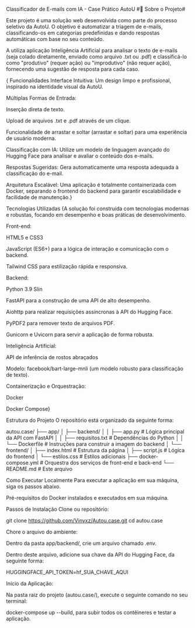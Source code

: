 Classificador de E-mails com IA - Case Prático AutoU #🚀 Sobre o Projeto#

Este projeto é uma solução web desenvolvida como parte do processo seletivo da AutoU. O objetivo é automatizar a triagem de e-mails, classificando-os em categorias predefinidas e dando respostas automáticas com base no seu conteúdo.

A utiliza aplicação Inteligência Artificial para analisar o texto de e-mails (seja colado diretamente, enviado como arquivo .txt ou .pdf) e classificá-lo como "produtivo" (requer ação) ou "improdutivo" (não requer ação), fornecendo uma sugestão de resposta para cada caso.

{ Funcionalidades Interface Intuitiva: Um design limpo e profissional, inspirado na identidade visual da AutoU.

Múltiplas Formas de Entrada:

Inserção direta de texto.

Upload de arquivos .txt e .pdf através de um clique.

Funcionalidade de arrastar e soltar (arrastar e soltar) para uma experiência de usuário moderna.

Classificação com IA: Utilize um modelo de linguagem avançado do Hugging Face para analisar e avaliar o conteúdo dos e-mails.

Respostas Sugeridas: Gera automaticamente uma resposta adequada à classificação do e-mail.

Arquitetura Escalável: Uma aplicação é totalmente containerizada com Docker, separando o frontend do backend para garantir escalabilidade e facilidade de manutenção.}

Tecnologias Utilizadas {A solução foi construída com tecnologias modernas e robustas, focando em desempenho e boas práticas de desenvolvimento.

Front-end:

HTML5 e CSS3

JavaScript (ES6+) para a lógica de interação e comunicação com o backend.

Tailwind CSS para estilização rápida e responsiva.

Backend:

Python 3.9 Slin

FastAPI para a construção de uma API de alto desempenho.

Aiohttp para realizar requisições assíncronas à API do Hugging Face.

PyPDF2 para remover texto de arquivos PDF.

Gunicorn e Uvicorn para servir a aplicação de forma robusta.

Inteligência Artificial:

API de inferência de rostos abraçados

Modelo: facebook/bart-large-mnli (um modelo robusto para classificação de texto).

Containerização e Orquestração:

Docker

Docker Compose}

Estrutura do Projeto O repositório está organizado da seguinte forma:

autou.case/ ├── app/ │ ├── backend/ │ │ ├── app.py # Lógica principal da API com FastAPI │ │ ├── requisitos.txt # Dependências do Python │ │ └── Dockerfile # Instruções para construir a imagem do backend │ └── frontend/ │ ├── index.html # Estrutura da página │ ├── script.js # Lógica do frontend │ └── estilos.css # Estilos adicionais ├── docker-compose.yml # Orquestra dos serviços de front-end e back-end └── README.md # Este arquivo

Como Executar Localmente Para executar a aplicação em sua máquina, siga os passos abaixo.

Pré-requisitos do Docker instalados e executados em sua máquina.

Passos de Instalação Clone ou repositório:

git clone https://github.com/Vinyxz/Autou.case.git cd autou.case

Chore o arquivo do ambiente:

Dentro da pasta app/backend/, crie um arquivo chamado .env.

Dentro deste arquivo, adicione sua chave da API do Hugging Face, da seguinte forma:

HUGGINGFACE_API_TOKEN=hf_SUA_CHAVE_AQUI

Início da Aplicação:

Na pasta raiz do projeto (autou.case/), execute o seguinte comando no seu terminal:

docker-compose up --build, para subir todos os contêineres e testar a aplicação.
